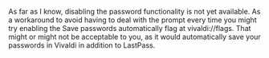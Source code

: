 As far as I know, disabling the password functionality is not yet available. As a workaround to avoid having to deal with the prompt every time you might try enabling the Save passwords automatically flag at vivaldi://flags. That might or might not be acceptable to you, as it would automatically save your passwords in Vivaldi in addition to LastPass.
